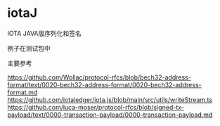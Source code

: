 # iotaJ
IOTA JAVA版序列化和签名

例子在测试包中

主要参考

https://github.com/Wollac/protocol-rfcs/blob/bech32-address-format/text/0020-bech32-address-format/0020-bech32-address-format.md 
https://github.com/iotaledger/iota.js/blob/main/src/utils/writeStream.ts
https://github.com/luca-moser/protocol-rfcs/blob/signed-tx-payload/text/0000-transaction-payload/0000-transaction-payload.md
